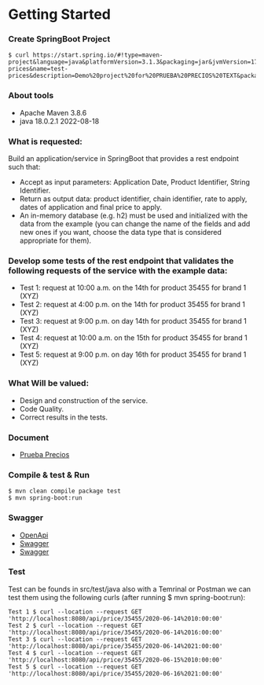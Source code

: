 # Getting Started

### Create SpringBoot Project 
```
$ curl https://start.spring.io/#!type=maven-project&language=java&platformVersion=3.1.3&packaging=jar&jvmVersion=17&groupId=com.kevinpina&artifactId=test-prices&name=test-prices&description=Demo%20project%20for%20PRUEBA%20PRECIOS%20TEXT&packageName=com.kevinpina&dependencies=web,h2,lombok
```

### About tools
* Apache Maven 3.8.6 
* java 18.0.2.1 2022-08-18

### What is requested:
Build an application/service in SpringBoot that provides a rest endpoint such that:

* Accept as input parameters: Application Date, Product Identifier, String Identifier.
* Return as output data: product identifier, chain identifier, rate to apply, dates of application and final price to apply.
* An in-memory database (e.g. h2) must be used and initialized with the data from the example (you can change the name of the fields and add new ones if you want, choose the data type that is considered appropriate for them).

### Develop some tests of the rest endpoint that validates the following requests of the service with the example data:
* Test 1: request at 10:00 a.m. on the 14th for product 35455 for brand 1 (XYZ)
* Test 2: request at 4:00 p.m. on the 14th for product 35455 for brand 1 (XYZ)
* Test 3: request at 9:00 p.m. on day 14th for product 35455 for brand 1 (XYZ)
* Test 4: request at 10:00 a.m. on the 15th for product 35455 for brand 1 (XYZ)
* Test 5: request at 9:00 p.m. on day 16th for product 35455 for brand 1 (XYZ)

### What Will be valued:
* Design and construction of the service.
* Code Quality.
* Correct results in the tests.

### Document
* [Prueba Precios](https://grupoinditex.sharepoint.com/sites/commbrands/Shared%20Documents/Forms/AllItems.aspx?id=%2Fsites%2Fcommbrands%2FShared%20Documents%2FGeneral%2FEquipo%2FEntrevistas%2FPrueba%20Precios%20TEXT%2Epdf&parent=%2Fsites%2Fcommbrands%2FShared%20Documents%2FGeneral%2FEquipo%2FEntrevistas&p=true&ga=1)

### Compile & test & Run
```
$ mvn clean compile package test
$ mvn spring-boot:run
```

### Swagger
* [OpenApi](http://localhost:8080/v3/api-docs)
* [Swagger](http://localhost:8080/swagger-ui.html)
* [Swagger](http://localhost:8080/swagger-ui/index.html)

### Test 
Test can be founds in src/test/java also with a Temrinal or Postman we can test them using the following curls (after running $ mvn spring-boot:run):
```
Test 1 $ curl --location --request GET 'http://localhost:8080/api/price/35455/2020-06-14%2010:00:00'
Test 2 $ curl --location --request GET 'http://localhost:8080/api/price/35455/2020-06-14%2016:00:00'
Test 3 $ curl --location --request GET 'http://localhost:8080/api/price/35455/2020-06-14%2021:00:00'
Test 4 $ curl --location --request GET 'http://localhost:8080/api/price/35455/2020-06-15%2010:00:00'
Test 5 $ curl --location --request GET 'http://localhost:8080/api/price/35455/2020-06-16%2021:00:00'
```
